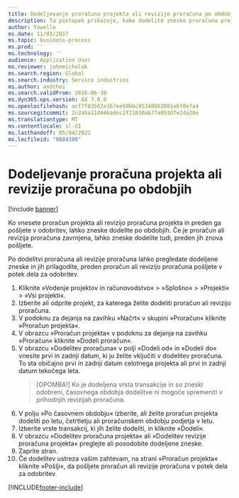 ```yaml
---
title: Dodeljevanje proračuna projekta ali revizije proračuna po obdobjih
description: Ta postopek prikazuje, kako dodelite zneske proračuna projekta po obdobjih.
author: Yowelle
ms.date: 11/03/2017
ms.topic: business-process
ms.prod: ''
ms.technology: ''
audience: Application User
ms.reviewer: johnmichalak
ms.search.region: Global
ms.search.industry: Service industries
ms.author: andchoi
ms.search.validFrom: 2016-06-30
ms.dyn365.ops.version: AX 7.0.0
ms.openlocfilehash: acf7f03562e167ee8dbbc953486b2081e6f0e7a4
ms.sourcegitcommit: 2c2a5a11d446adec2f21030ab77a053d7e2da28e
ms.translationtype: MT
ms.contentlocale: sl-SI
ms.lasthandoff: 05/04/2022
ms.locfileid: "8684386"
---
```

# <a name="allocate-a-project-budget-or-budget-revision-across-periods"></a>Dodeljevanje proračuna projekta ali revizije proračuna po obdobjih

[!include [banner](../../includes/banner.md)]

Ko vnesete proračun projekta ali revizijo proračuna projekta in preden ga pošljete v odobritev, lahko zneske dodelite po obdobjih. Če je proračun ali revizija proračuna zavrnjena, lahko zneske dodelite tudi, preden jih znova pošljete. 

Po dodelitvi proračuna ali revizije proračuna lahko pregledate dodeljene zneske in jih prilagodite, preden proračun ali revizijo proračuna pošljete v potek dela za odobritev. 

1. Kliknite »Vodenje projektov in računovodstvo« > »Splošno« > »Projekti« > »Vsi projekti«. 
2. Izberite ali odprite projekt, za katerega želite dodeliti proračun ali revizijo proračuna. 
3. V podoknu za dejanja na zavihku »Načrt« v skupini »Proračun« kliknite »Proračun projekta«. 
4. V obrazcu »Proračun projekta« v podoknu za dejanja na zavihku »Proračun« kliknite »Dodeli proračun«. 
5. V obrazcu »Dodelitev proračuna« v polji »Dodeli od« in »Dodeli do« vnesite prvi in zadnji datum, ki ju želite vključiti v dodelitev proračuna. To sta običajno prvi in zadnji datum celotnega projekta ali prvi in zadnji datum tekočega leta.  
   > [OPOMBA!] Ko je dodeljena vrsta transakcije in so zneski odobreni, časovnega obdobja dodelitve ni mogoče spremeniti v prihodnjih revizijah proračuna. 
6. V polju »Po časovnem obdobju« izberite, ali želite proračun projekta dodeliti po letu, četrtletju ali proračunskem obdobju podjetja v letu.
7. Izberite vrste transakcij, ki jih želite dodeliti, in kliknite »Dodeli«. 
8. V obrazcu »Dodelitev proračuna projekta« ali »Dodelitev revizije proračuna projekta« preglejte ali posodobite dodeljene zneske. 
9. Zaprite stran.
10. Če dodelitev ustreza vašim zahtevam, na strani »Proračun projekta« kliknite »Pošlji«, da pošljete proračun ali revizije proračuna v potek dela za odobritev.  




[!INCLUDE[footer-include](../../includes/footer-banner.md)]